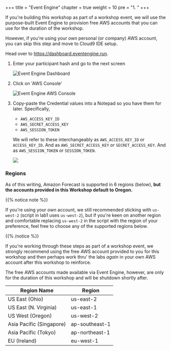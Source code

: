 +++
title = "Event Engine"
chapter = true
weight = 10
pre = "1. "
+++


If you're building this workshop as part of a workshop event, we will use the purpose-built Event Engine to provision free AWS accounts that you can use for the duration of the workshop. 

However, if you're using your own personal (or company) AWS account, you can skip this step and move to Cloud9 IDE setup.

Head over to https://dashboard.eventengine.run.

1. Enter your participant hash and go to the next screen

   ![Event Engine Dashboard](/images/event_engine_dashboard.png)
   
2. Click on 'AWS Console'

   ![Event Engine AWS Console](/images/event_engine_aws_console.png)
   
3. Copy-paste the Credential values into a Notepad so you have them for later. Specifically,
   * ```AWS_ACCESS_KEY_ID```
   * ```AWS_SECRET_ACCESS_KEY```
   * ```AWS_SESSION_TOKEN```

   We will refer to these interchangeably as ```AWS_ACCESS_KEY_ID``` or ```ACCESS_KEY_ID```. And as ```AWS_SECRET_ACCESS_KEY``` or ```SECRET_ACCESS_KEY```. And as ```AWS_SESSION_TOKEN``` or ```SESSION_TOKEN```.

   ![](/images/event_engine_console_login.png)   


### Regions

As of this writing, Amazon Forecast is supported in 6 regions (below), **but the accounts provided in this Workshop default to Oregon.**

{{% notice note %}}

If you're using your own account, we still recommended sticking with `us-west-2` (script in lab1 uses `us-west-2`), but if you're keen on another region and comfortable replacing `us-west-2` in the script with the region of your preference, feel free to choose any of the supported regions below.

{{% /notice %}}

If you're working through these steps as part of a workshop event, we strongly recommend using the free AWS account provided to you for this workshop and then perhaps work thru' the labs *again* in your own AWS account after this workshop to reinforce. 

The free AWS accounts made available via Event Engine, however, are only for the duration of this workshop and will be shutdown shortly after. 

Region Name              | Region 
-------------------------|--------
US East (Ohio)           | us-east-2
US East (N. Virginia)    | us-east-1
US West (Oregon)         | us-west-2
Asia Pacific (Singapore) |	ap-southeast-1
Asia Pacific (Tokyo)     | ap-northeast-1
EU (Ireland)             | eu-west-1
